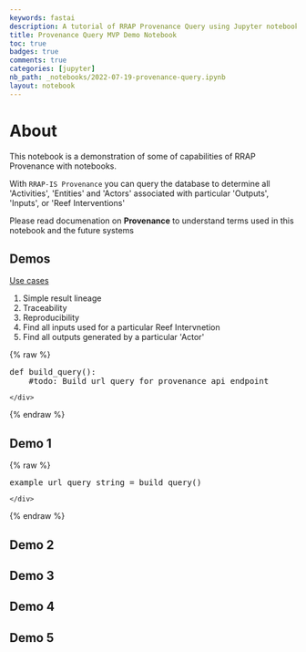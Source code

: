 ```yaml
---
keywords: fastai
description: A tutorial of RRAP Provenance Query using Jupyter notebooks.
title: Provenance Query MVP Demo Notebook 
toc: true 
badges: true
comments: true
categories: [jupyter]
nb_path: _notebooks/2022-07-19-provenance-query.ipynb
layout: notebook
---
```


<!--
#################################################
### THIS FILE WAS AUTOGENERATED! DO NOT EDIT! ###
#################################################
# file to edit: _notebooks/2022-07-19-provenance-query.ipynb
-->

<div class="container" id="notebook-container">
        
<div class="cell border-box-sizing text_cell rendered"><div class="inner_cell">
<div class="text_cell_render border-box-sizing rendered_html">
<h1 id="About">About<a class="anchor-link" href="#About"> </a></h1><p>This notebook is a demonstration of some of capabilities of RRAP Provenance with notebooks.</p>
<p>With <code>RRAP-IS Provenance</code> you can query the database to determine all 'Activities', 'Entities' and 'Actors' associated with particular 'Outputs', 'Inputs', or 'Reef Interventions'</p>
<p>Please read documenation on <strong>Provenance</strong> to understand terms used in this notebook and the future systems</p>

</div>
</div>
</div>
<div class="cell border-box-sizing text_cell rendered"><div class="inner_cell">
<div class="text_cell_render border-box-sizing rendered_html">
<h2 id="Demos">Demos<a class="anchor-link" href="#Demos"> </a></h2><p><a href="https://confluence.csiro.au/display/RRAPIS/Provenance+use+cases">Use cases</a></p>
<ol>
<li>Simple result lineage</li>
<li>Traceability</li>
<li>Reproducibility</li>
<li>Find all inputs used for a particular Reef Intervnetion</li>
<li>Find all outputs generated by a particular 'Actor'</li>
</ol>

</div>
</div>
</div>
    {% raw %}
    
<div class="cell border-box-sizing code_cell rendered">
<div class="input">

<div class="inner_cell">
    <div class="input_area">
<div class=" highlight hl-ipython3"><pre><span></span><span class="k">def</span> <span class="nf">build_query</span><span class="p">():</span>
    <span class="c1">#todo: Build url query for provenance api endpoint</span>
</pre></div>

    </div>
</div>
</div>

</div>
    {% endraw %}

<div class="cell border-box-sizing text_cell rendered"><div class="inner_cell">
<div class="text_cell_render border-box-sizing rendered_html">
<h2 id="Demo-1">Demo 1<a class="anchor-link" href="#Demo-1"> </a></h2>
</div>
</div>
</div>
    {% raw %}
    
<div class="cell border-box-sizing code_cell rendered">
<div class="input">

<div class="inner_cell">
    <div class="input_area">
<div class=" highlight hl-ipython3"><pre><span></span><span class="n">example_url_query_string</span> <span class="o">=</span> <span class="n">build_query</span><span class="p">()</span>
</pre></div>

    </div>
</div>
</div>

</div>
    {% endraw %}

<div class="cell border-box-sizing text_cell rendered"><div class="inner_cell">
<div class="text_cell_render border-box-sizing rendered_html">
<h2 id="Demo-2">Demo 2<a class="anchor-link" href="#Demo-2"> </a></h2>
</div>
</div>
</div>
<div class="cell border-box-sizing text_cell rendered"><div class="inner_cell">
<div class="text_cell_render border-box-sizing rendered_html">
<h2 id="Demo-3">Demo 3<a class="anchor-link" href="#Demo-3"> </a></h2>
</div>
</div>
</div>
<div class="cell border-box-sizing text_cell rendered"><div class="inner_cell">
<div class="text_cell_render border-box-sizing rendered_html">
<h2 id="Demo-4">Demo 4<a class="anchor-link" href="#Demo-4"> </a></h2>
</div>
</div>
</div>
<div class="cell border-box-sizing text_cell rendered"><div class="inner_cell">
<div class="text_cell_render border-box-sizing rendered_html">
<h2 id="Demo-5">Demo 5<a class="anchor-link" href="#Demo-5"> </a></h2>
</div>
</div>
</div>
</div>
 

